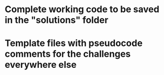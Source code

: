 # Complete working code to be saved in the "solutions" folder

# Template files with pseudocode comments for the challenges everywhere else